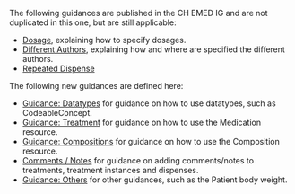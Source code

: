 The following guidances are published in the CH EMED IG and are not duplicated in this one, but are still applicable:

- [Dosage](http://build.fhir.org/ig/hl7ch/ch-emed/dosage.html), explaining how to specify dosages.
- [Different Authors](http://build.fhir.org/ig/hl7ch/ch-emed/different-authors.html), explaining how and where are specified the different authors.
- [Repeated Dispense](http://build.fhir.org/ig/hl7ch/ch-emed/repeated-dispense.html)

The following new guidances are defined here:

- [Guidance: Datatypes](guidance_datatypes.html) for guidance on how to use datatypes, such as CodeableConcept.
- [Guidance: Treatment](guidance_treatment.html) for guidance on how to use the Medication resource.
- [Guidance: Compositions](guidance_compositions.html) for guidance on how to use the Composition resource.
- [Comments / Notes](guidance_comments.html) for guidance on adding comments/notes to treatments, treatment instances and dispenses.
- [Guidance: Others](guidance_others.html) for other guidances, such as the Patient body weight.
